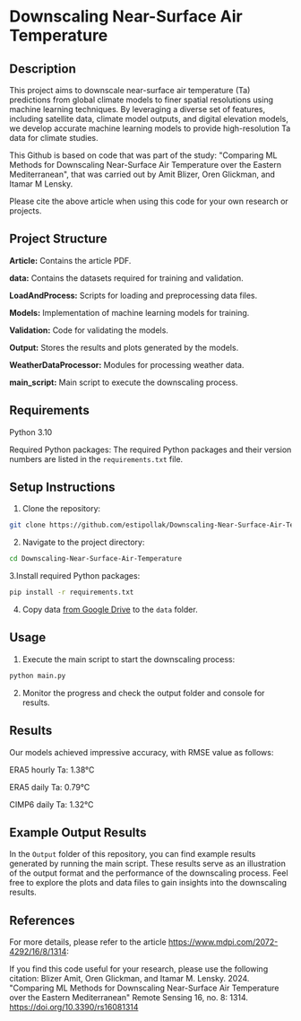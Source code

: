 # Downscaling Near-Surface Air Temperature


## Description
This project aims to downscale near-surface air temperature (Ta) predictions from global climate models to finer spatial resolutions using machine learning techniques. By leveraging a diverse set of features, including satellite data, climate model outputs, and digital elevation models, we develop accurate machine learning models to provide high-resolution Ta data for climate studies.

This Github is based on code that was part of the study: "Comparing ML Methods for Downscaling Near-Surface Air Temperature over the Eastern Mediterranean", that was carried out by Amit Blizer, Oren Glickman, and Itamar M Lensky.

Please cite the above article when using this code for your own research or projects.



## Project Structure
**Article:** Contains the article PDF.

**data:** Contains the datasets required for training and validation.

**LoadAndProcess:** Scripts for loading and preprocessing data files.

**Models:** Implementation of machine learning models for training.

**Validation:** Code for validating the models.

**Output:** Stores the results and plots generated by the models.

**WeatherDataProcessor:** Modules for processing weather data.

**main_script:** Main script to execute the downscaling process.

## Requirements
Python 3.10

Required Python packages: The required Python packages and their version numbers are listed in the `requirements.txt` file.

## Setup Instructions
1. Clone the repository:
```bash
git clone https://github.com/estipollak/Downscaling-Near-Surface-Air-Temperature.git
```

2. Navigate to the project directory:
```bash
cd Downscaling-Near-Surface-Air-Temperature
```

3.Install required Python packages:
```bash
pip install -r requirements.txt
```

4. Copy data [from Google Drive](https://drive.google.com/drive/folders/1x0mtMagdNjxfPFaB1WK_wK8ZqxJEZ44h?usp=drive_link) to the `data` folder.


## Usage
1. Execute the main script to start the downscaling process:
```bash
python main.py
```
2. Monitor the progress and check the output folder and console for results.

## Results
Our models achieved impressive accuracy, with RMSE value as follows:

ERA5 hourly Ta: 1.38°C

ERA5 daily Ta: 0.79°C

CIMP6 daily Ta: 1.32°C

## Example Output Results
In the `Output` folder of this repository, you can find example results generated by running the main script. These results serve as an illustration of the output format and the performance of the downscaling process. Feel free to explore the plots and data files to gain insights into the downscaling results.

## References
For more details, please refer to the article https://www.mdpi.com/2072-4292/16/8/1314:

If you find this code useful for your research, please use the following citation:
Blizer Amit, Oren Glickman, and Itamar M. Lensky. 2024. "Comparing ML Methods for Downscaling Near-Surface Air Temperature over the Eastern Mediterranean" Remote Sensing 16, no. 8: 1314. https://doi.org/10.3390/rs16081314
